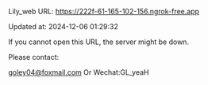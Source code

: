 Lily_web URL: https://222f-61-165-102-156.ngrok-free.app

Updated at: 2024-12-06 01:29:32

If you cannot open this URL, the server might be down.

Please contact: 

goley04@foxmail.com Or Wechat:GL_yeaH